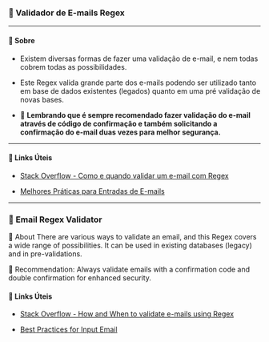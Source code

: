 ### 📧 Validador de E-mails Regex

---

#### 📖 Sobre

- Existem diversas formas de fazer uma validação de e-mail, e nem todas cobrem todas as possibilidades. 

- Este Regex valida grande parte dos e-mails podendo ser utilizado tanto em base de dados existentes (legados) quanto em uma pré validação de novas bases. 

- 🔑 **Lembrando que é sempre recomendado fazer validação do e-mail através de código de confirmação e também solicitando a confirmação do e-mail duas vezes para melhor segurança.** 

---
#### 🔗 Links Úteis

- [Stack Overflow - Como e quando validar um e-mail com Regex](https://stackoverflow.com/questions/201323/how-can-i-validate-an-email-address-using-a-regular-expression)

- [Melhores Práticas para Entradas de E-mails](https://emaillistvalidation.com/blog/mastering-input-email-validation-best-practices-and-techniques/)

---

### 📧 Email Regex Validator 

📘 About
There are various ways to validate an email, and this Regex covers a wide range of possibilities. It can be used in existing databases (legacy) and in pre-validations.

🔑 Recommendation: Always validate emails with a confirmation code and double confirmation for enhanced security.

#### 🔗 Links Úteis

- [Stack Overflow - How and When to validate e-mails using Regex](https://stackoverflow.com/questions/201323/how-can-i-validate-an-email-address-using-a-regular-expression)

- [Best Practices for Input Email](https://emaillistvalidation.com/blog/mastering-input-email-validation-best-practices-and-techniques/)
